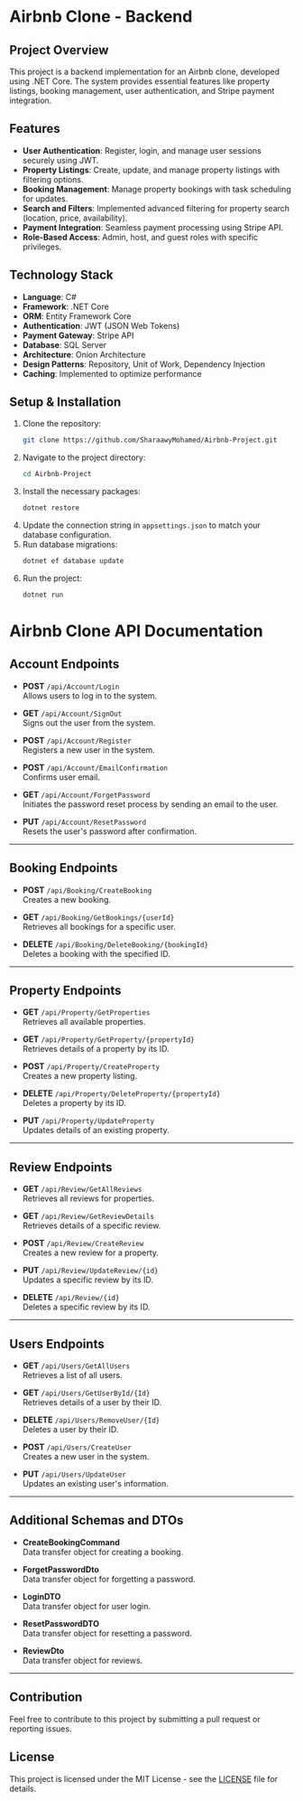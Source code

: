 # Airbnb Clone - Backend

## Project Overview
This project is a backend implementation for an Airbnb clone, developed using .NET Core. The system provides essential features like property listings, booking management, user authentication, and Stripe payment integration.

## Features
- **User Authentication**: Register, login, and manage user sessions securely using JWT.
- **Property Listings**: Create, update, and manage property listings with filtering options.
- **Booking Management**: Manage property bookings with task scheduling for updates.
- **Search and Filters**: Implemented advanced filtering for property search (location, price, availability).
- **Payment Integration**: Seamless payment processing using Stripe API.
- **Role-Based Access**: Admin, host, and guest roles with specific privileges.

## Technology Stack
- **Language**: C#
- **Framework**: .NET Core
- **ORM**: Entity Framework Core
- **Authentication**: JWT (JSON Web Tokens)
- **Payment Gateway**: Stripe API
- **Database**: SQL Server
- **Architecture**: Onion Architecture
- **Design Patterns**: Repository, Unit of Work, Dependency Injection
- **Caching**: Implemented to optimize performance

## Setup & Installation
1. Clone the repository:
    ```bash
    git clone https://github.com/SharaawyMohamed/Airbnb-Project.git
    ```
2. Navigate to the project directory:
    ```bash
    cd Airbnb-Project
    ```
3. Install the necessary packages:
    ```bash
    dotnet restore
    ```
4. Update the connection string in `appsettings.json` to match your database configuration.
5. Run database migrations:
    ```bash
    dotnet ef database update
    ```
6. Run the project:
    ```bash
    dotnet run
    ```

# Airbnb Clone API Documentation

## Account Endpoints

- **POST** `/api/Account/Login`  
  Allows users to log in to the system.

- **GET** `/api/Account/SignOut`  
  Signs out the user from the system.

- **POST** `/api/Account/Register`  
  Registers a new user in the system.

- **POST** `/api/Account/EmailConfirmation`  
  Confirms user email.

- **GET** `/api/Account/ForgetPassword`  
  Initiates the password reset process by sending an email to the user.

- **PUT** `/api/Account/ResetPassword`  
  Resets the user's password after confirmation.

---

## Booking Endpoints

- **POST** `/api/Booking/CreateBooking`  
  Creates a new booking.

- **GET** `/api/Booking/GetBookings/{userId}`  
  Retrieves all bookings for a specific user.

- **DELETE** `/api/Booking/DeleteBooking/{bookingId}`  
  Deletes a booking with the specified ID.

---

## Property Endpoints

- **GET** `/api/Property/GetProperties`  
  Retrieves all available properties.

- **GET** `/api/Property/GetProperty/{propertyId}`  
  Retrieves details of a property by its ID.

- **POST** `/api/Property/CreateProperty`  
  Creates a new property listing.

- **DELETE** `/api/Property/DeleteProperty/{propertyId}`  
  Deletes a property by its ID.

- **PUT** `/api/Property/UpdateProperty`  
  Updates details of an existing property.

---

## Review Endpoints

- **GET** `/api/Review/GetAllReviews`  
  Retrieves all reviews for properties.

- **GET** `/api/Review/GetReviewDetails`  
  Retrieves details of a specific review.

- **POST** `/api/Review/CreateReview`  
  Creates a new review for a property.

- **PUT** `/api/Review/UpdateReview/{id}`  
  Updates a specific review by its ID.

- **DELETE** `/api/Review/{id}`  
  Deletes a specific review by its ID.

---

## Users Endpoints

- **GET** `/api/Users/GetAllUsers`  
  Retrieves a list of all users.

- **GET** `/api/Users/GetUserById/{Id}`  
  Retrieves details of a user by their ID.

- **DELETE** `/api/Users/RemoveUser/{Id}`  
  Deletes a user by their ID.

- **POST** `/api/Users/CreateUser`  
  Creates a new user in the system.

- **PUT** `/api/Users/UpdateUser`  
  Updates an existing user's information.

---

## Additional Schemas and DTOs

- **CreateBookingCommand**  
  Data transfer object for creating a booking.

- **ForgetPasswordDto**  
  Data transfer object for forgetting a password.

- **LoginDTO**  
  Data transfer object for user login.

- **ResetPasswordDTO**  
  Data transfer object for resetting a password.

- **ReviewDto**  
  Data transfer object for reviews.

---

## Contribution
Feel free to contribute to this project by submitting a pull request or reporting issues.

## License
This project is licensed under the MIT License - see the [LICENSE](LICENSE) file for details.
